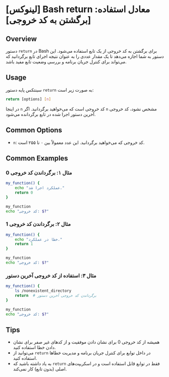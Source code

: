 # [لینوکس] Bash return معادل استفاده: [برگشتن به کد خروجی]

## Overview
دستور `return` در Bash برای برگشتن به کد خروجی از یک تابع استفاده می‌شود. این دستور به شما اجازه می‌دهد تا یک مقدار عددی را به عنوان نتیجه اجرای تابع برگردانید که می‌تواند برای کنترل جریان برنامه و بررسی وضعیت تابع مفید باشد.

## Usage
سینتکس پایه دستور `return` به صورت زیر است:

```bash
return [options] [n]
```

در اینجا `n` کد خروجی است که می‌خواهید برگردانید. اگر `n` مشخص نشود، کد خروجی آخرین دستور اجرا شده در تابع برگردانده می‌شود.

## Common Options
- `n`: کد خروجی که می‌خواهید برگردانید. این عدد معمولاً بین ۰ تا ۲۵۵ است.

## Common Examples

### مثال ۱: برگرداندن کد خروجی 0
```bash
my_function() {
    echo "عملکرد اجرا شد."
    return 0
}

my_function
echo "کد خروجی: $?"
```

### مثال ۲: برگرداندن کد خروجی 1
```bash
my_function() {
    echo "خطا در عملکرد."
    return 1
}

my_function
echo "کد خروجی: $?"
```

### مثال ۳: استفاده از کد خروجی آخرین دستور
```bash
my_function() {
    ls /nonexistent_directory
    return  # برگرداندن کد خروجی آخرین دستور
}

my_function
echo "کد خروجی: $?"
```

## Tips
- همیشه از کد خروجی 0 برای نشان دادن موفقیت و از کدهای غیر صفر برای نشان دادن خطا استفاده کنید.
- می‌توانید از `return` در داخل توابع برای کنترل جریان برنامه و مدیریت خطاها استفاده کنید.
- به یاد داشته باشید که `return` فقط در توابع قابل استفاده است و در اسکریپت‌های اصلی (بدون تابع) کار نمی‌کند.